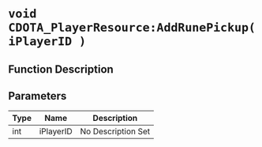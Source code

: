 # `void CDOTA_PlayerResource:AddRunePickup(iPlayerID )`
## Function Description

## Parameters
Type|Name|Description
--|--|--
int|iPlayerID|No Description Set
